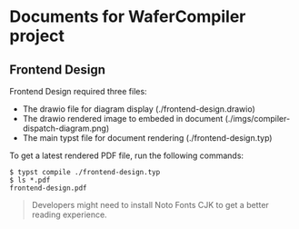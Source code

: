 Documents for WaferCompiler project
===================================

Frontend Design
---------------
Frontend Design required three files:
* The drawio file for diagram display (./frontend-design.drawio)
* The drawio rendered image to embeded in document (./imgs/compiler-dispatch-diagram.png)
* The main typst file for document rendering (./frontend-design.typ)

To get a latest rendered PDF file, run the following commands:

```console
$ typst compile ./frontend-design.typ
$ ls *.pdf
frontend-design.pdf
```

> Developers might need to install Noto Fonts CJK to get a better reading experience.
